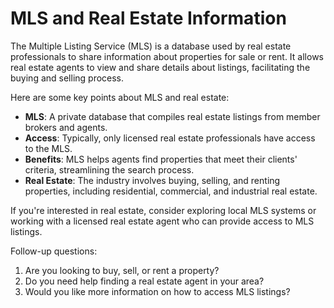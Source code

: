 # MLS and Real Estate Information

The Multiple Listing Service (MLS) is a database used by real estate professionals to share information about properties for sale or rent. It allows real estate agents to view and share details about listings, facilitating the buying and selling process.

Here are some key points about MLS and real estate:

- **MLS**: A private database that compiles real estate listings from member brokers and agents.
- **Access**: Typically, only licensed real estate professionals have access to the MLS.
- **Benefits**: MLS helps agents find properties that meet their clients' criteria, streamlining the search process.
- **Real Estate**: The industry involves buying, selling, and renting properties, including residential, commercial, and industrial real estate.

If you're interested in real estate, consider exploring local MLS systems or working with a licensed real estate agent who can provide access to MLS listings.

Follow-up questions:
1. Are you looking to buy, sell, or rent a property?
2. Do you need help finding a real estate agent in your area?
3. Would you like more information on how to access MLS listings?

